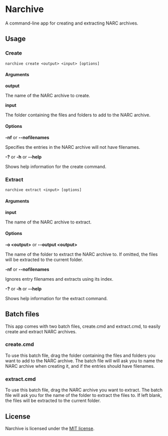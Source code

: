 # Narchive

A command-line app for creating and extracting NARC archives.

## Usage
### Create
```
narchive create <output> <input> [options]
```

#### Arguments

**output**

The name of the NARC archive to create.

**input**

The folder containing the files and folders to add to the NARC archive.

#### Options

**-nf** or **--nofilenames**

Specifies the entries in the NARC archive will not have filenames.

**-?** or **-h** or **--help**

Shows help information for the create command.

### Extract
```
narchive extract <input> [options]
```

#### Arguments

**input**

The name of the NARC archive to extract.

#### Options

**-o &lt;output&gt;** or **--output &lt;output&gt;**

The name of the folder to extract the NARC archive to. If omitted, the files will be extracted to the current folder.

**-nf** or **--nofilenames**

Ignores entry filenames and extracts using its index.

**-?** or **-h** or **--help**

Shows help information for the extract command.

## Batch files

This app comes with two batch files, create.cmd and extract.cmd, to easily create and extract NARC archives.

### create.cmd
To use this batch file, drag the folder containing the files and folders you want to add to the NARC archive. The batch file will will ask you to name the NARC archive when creating it, and if the entries should have filenames.

### extract.cmd
To use this batch file, drag the NARC archive you want to extract. The batch file will ask you for the name of the folder to extract the files to. If left blank, the files will be extracted to the current folder.

## License
Narchive is licensed under the [MIT license](LICENSE.md).